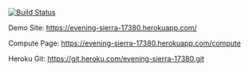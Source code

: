 [![Build Status](https://app.travis-ci.com/4ydogan/myFirstProject.svg?branch=main)](https://app.travis-ci.com/4ydogan/myFirstProject)

Demo Site: https://evening-sierra-17380.herokuapp.com/

Compute Page: https://evening-sierra-17380.herokuapp.com/compute

Heroku Git: https://git.heroku.com/evening-sierra-17380.git
